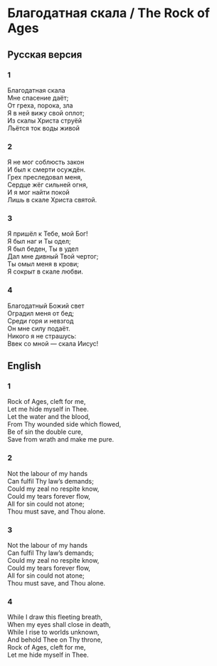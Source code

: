 # Благодатная скала / The Rock of Ages  
## Русская версия  

### 1
Благодатная скала  
Мне спасение даёт;  
От греха, порока, зла  
Я в ней вижу свой оплот;  
Из скалы Христа струёй  
Льётся ток воды живой  

### 2
Я не мог соблюсть закон  
И был к смерти осуждён.  
Грех преследовал меня,  
Сердце жёг сильней огня,  
И я мог найти покой  
Лишь в скале Христа святой.  

### 3
Я пришёл к Тебе, мой Бог!  
Я был наг и Ты одел;  
Я был беден, Ты в удел  
Дал мне дивный Твой чертог;  
Ты омыл меня в крови;  
Я сокрыт в скале любви.  

### 4
Благодатный Божий свет  
Оградил меня от бед;  
Среди горя и невзгод  
Он мне силу подаёт.  
Никого я не страшусь:  
Ввек со мной — скала Иисус!  

## English

### 1
Rock of Ages, cleft for me,  
Let me hide myself in Thee.  
Let the water and the blood,  
From Thy wounded side which flowed,  
Be of sin the double cure,  
Save from wrath and make me pure.
### 2  
Not the labour of my hands  
Can fulfil Thy law’s demands;  
Could my zeal no respite know,  
Could my tears forever flow,  
All for sin could not atone;  
Thou must save, and Thou alone.  
### 3
Not the labour of my hands  
Can fulfil Thy law’s demands;  
Could my zeal no respite know,  
Could my tears forever flow,  
All for sin could not atone;  
Thou must save, and Thou alone.  
### 4
While I draw this fleeting breath,  
When my eyes shall close in death,  
While I rise to worlds unknown,  
And behold Thee on Thy throne,  
Rock of Ages, cleft for me,  
Let me hide myself in Thee.  

